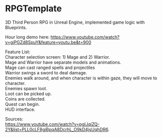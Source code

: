 # RPGTemplate
3D Third Person RPG in Unreal Engine, implemented game logic with Blueprints. 

Hour long demo here: https://www.youtube.com/watch?v=gjPGZd8SpuY&feature=youtu.be&t=900

Feature List:  
Character selection screen: 1) Mage and 2) Warrior.  
Mage and Warrior have separate models and animations.  
Mage can cast ranged spells and projectiles  
Warrior swings a sword to deal damage.  
Enemies walk around, and when character is within gaze, they will move to character.  
Enemies spawn loot.  
Loot can be picked up.  
Coins are collected.  
Quest can begin.  
HUD interface.  

Sources:  
https://www.youtube.com/watch?v=pgIJqiZQ-2Y&list=PLL0cLF8gjBpqA8DcrhL_O9kD4jsUqhDR6.  
